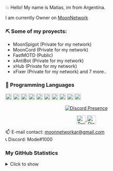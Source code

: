 💥 Hello! My name is Matias, im from Argentina.

I am currently Owner on [MoonNetwork](https://discord.io/networkmoon)

### ⛏️ Some of my proyects:
- MoonSpigot (Private for my network)
- MoonCord (Private for my network)
- FastMOTD (Public)
- xAntiBot (Private for my network)
- xHub (Private for my network)
- xFixer (Private for my network)
and 7 more..

### 🔮 Programming Languages
<code><img height="20" src="https://cdn.jsdelivr.net/gh/devicons/devicon/icons/javascript/javascript-original.svg"></code>
<code><img height="20" src="https://cdn.jsdelivr.net/gh/devicons/devicon/icons/java/java-original.svg"></code>
<code><img height="20" src="https://cdn.jsdelivr.net/gh/devicons/devicon/icons/html5/html5-original.svg"></code>
<code><img height="20" src="https://cdn.jsdelivr.net/gh/devicons/devicon/icons/css3/css3-original.svg"></code>
<code><img height="20" src="https://cdn.jsdelivr.net/gh/devicons/devicon/icons/mysql/mysql-original.svg"></code>
<code><img height="20" src="https://cdn.jsdelivr.net/gh/devicons/devicon/icons/apache/apache-original.svg"></code>
<code><img height="20" src="https://cdn.jsdelivr.net/gh/devicons/devicon/icons/discordjs/discordjs-original.svg"></code>
<code><img height="20" src="https://cdn.jsdelivr.net/gh/devicons/devicon/icons/gradle/gradle-plain.svg"></code>
<code><img height="20" src="https://cdn.jsdelivr.net/gh/devicons/devicon/icons/jetbrains/jetbrains-original.svg"></code>
<code><img height="20" src="https://cdn.jsdelivr.net/gh/devicons/devicon/icons/mongodb/mongodb-original.svg"></code>

<p align="center">
  <a href="https://discord.com/users/916849892364812290" target="_blank" rel="nofollow">
    <img align="center" src="https://lanyard-profile-readme.vercel.app/api/916849892364812290?&animated=true&borderRadius=30px&idleMessage=Coding..." alt="Discord Presence">
  </a>
</p>

<p align="center">
  <a href="https://twitter.com/DevModee">
    <img align="center" alt="Twitter" width="28px" src="https://raw.githubusercontent.com/anuraghazra/anuraghazra/master/assets/twitter.svg" />
  </a>
  <a href="https://discord.gg/tUegdxaVnq">
    <img align="center" alt="Discord" width="28px" src="https://raw.githubusercontent.com/anuraghazra/anuraghazra/master/assets/discord-round.svg" />
  </a>
</p>

📫 E-mail contact: moonnetworkar@gmail.com <br>
📞 Discord: Mode#1000

### My GitHub Statistics
<details>
   <summary>Click to show</summary>
   <img align="Left" alt="MOde's Github Stats" src="https://github-readme-stats.vercel.app/api?username=DevModee&include_all_commits=true&count_private=true&show_icons=true&hide_border=true&theme=dark" />
   <img style="float: right;" alt="Most Used Languages" src="https://github-readme-stats.vercel.app/api/top-langs/?username=DevModee&langs_count=10&layout=compact&hide_border=true&theme=dark"/>
</details>
